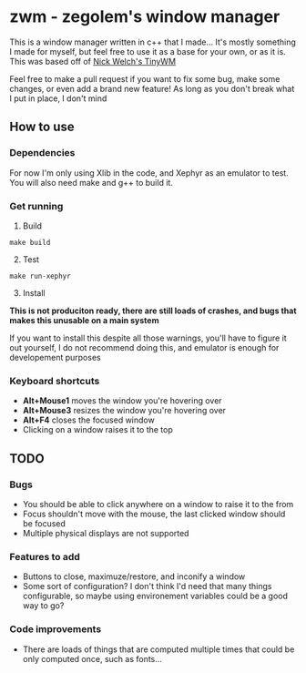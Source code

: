 # zwm - zegolem's window manager

This is a window manager written in c++ that I made… It's mostly something I made for myself, but feel free to use it as a base for your own, or as it is.   
This was based off of [Nick Welch's TinyWM](http://incise.org/tinywm.html)

Feel free to make a pull request if you want to fix some bug, make some changes, or even add a brand new feature! As long as you don't break what I put in place, I don't mind

## How to use

### Dependencies

For now I'm only using Xlib in the code, and Xephyr as an emulator to test. You will also need make and g++ to build it.

### Get running

1. Build

```
make build
```

2. Test

```
make run-xephyr
```

3. Install

**This is not produciton ready, there are still loads of crashes, and bugs that makes this unusable on a main system**

If you want to install this despite all those warnings, you'll have to figure it out yourself, I do not recommend doing this, and emulator is enough for developement purposes

### Keyboard shortcuts

* **Alt+Mouse1** moves the window you're hovering over
* **Alt+Mouse3** resizes the window you're hovering over
* **Alt+F4** closes the focused window
* Clicking on a window raises it to the top


## TODO

### Bugs

* You should be able to click anywhere on a window to raise it to the from
* Focus shouldn't move with the mouse, the last clicked window should be focused
* Multiple physical displays are not supported

### Features to add

* Buttons to close, maximuze/restore, and inconify a window
* Some sort of configuration? I don't think I'd need that many things configurable, so maybe using environement variables could be a good way to go?

### Code improvements

* There are loads of things that are computed multiple times that could be only computed once, such as fonts…
